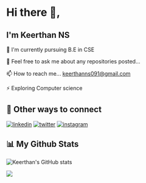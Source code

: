 
# Hi there 👋, 
## I'm Keerthan NS


🧠 I'm currently pursuing B.E in CSE

💬 Feel free to ask me about any repositories posted...

📫 How to reach me... keerthanns091@gmail.com

⚡️ Exploring Computer science

## 🔗 Other ways to connect

[![linkedin](https://camo.githubusercontent.com/162001cc0747178f47ced6e40de0cd16e375beb9b5fbca4ea3d520ecca78cd85/68747470733a2f2f696d672e69636f6e73382e636f6d2f666c75656e742f34382f3030303030302f6c696e6b6564696e2e706e67)](https://www.linkedin.com/in/keerthan-n-s-220142208/)
[![twitter](https://camo.githubusercontent.com/935991993635cd0e6398dd4368b13949a1bac7853b6361bd8d44bf95641f986a/68747470733a2f2f696d672e69636f6e73382e636f6d2f666c75656e742f34382f3030303030302f747769747465722e706e67)](https://twitter.com/keerthan_ns)
[![instagram](https://camo.githubusercontent.com/15de05815ac1eacce5ad522291d8fc1e7bc86b2aeb4e90b063a023044efe2a91/68747470733a2f2f696d672e69636f6e73382e636f6d2f666c75656e742f34382f3030303030302f696e7374616772616d2d6e65772e706e67)](https://instagram.com/keerthan_ns)


## 📊 My Github Stats

<!--   <br/> -->
<!--   <p align = "center"> -->
<!--   <img src ="https://github-readme-stats.vercel.app/api?username=keerthan2002&show_icons=true&count_private=true&theme=tokyonight&line_height=27"> -->
  ![Keerthan's GitHub stats](https://github-readme-stats-sigma-five.vercel.app/api?username=keerthan2002&show_icons=true&theme=radical&count_private=true)
<!-- </p> -->

![](https://komarev.com/ghpvc/?username=keerthan2002&color=brightgreen)

<!-- [![An image of @keerthan2002's Holopin badges, which is a link to view their full Holopin profile](https://holopin.me/keerthan2002)](https://holopin.io/@keerthan2002) -->
